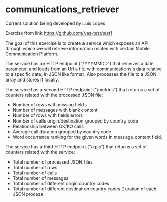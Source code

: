 # communications_retriever

Current solution being developed by Luis Lopes

Exercise from link https://github.com/vas-test/test1 

The goal of this exercise is to create a service which exposes an API through which we will retrieve information related with certain Mobile Communication Platform.


The service has an HTTP endpoint ("/YYYMMDD") that receives a date parameter, and loads from an Url a file with communications's data relative to a specific date, in JSON like format. 
Also processes the file to a JSON array and stores it locally.


The service has a second HTTP endpoint ("/metrics") that returns a set of counters related with the processed JSON file:

- Number of rows with missing fields
- Number of messages with blank content
- Number of rows with fields errors
- Number of calls origin/destination grouped by country code 
- Relationship between OK/KO calls
- Average call duration grouped by country code 
- Word occurrence ranking for the given words in message_content field.


The service has a third HTTP endpoint ("/kpis") that returns a set of counters related with the service:

- Total number of processed JSON files
- Total number of rows
- Total number of calls
- Total number of messages
- Total number of different origin country codes
- Total number of different destination country codes Duration of each JSON process
